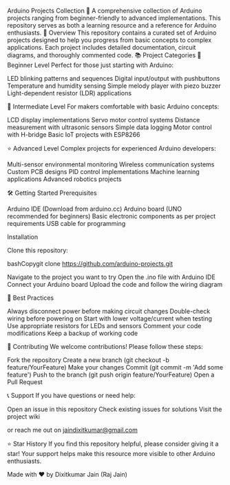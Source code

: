 Arduino Projects Collection 🤖
A comprehensive collection of Arduino projects ranging from beginner-friendly to advanced implementations. This repository serves as both a learning resource and a reference for Arduino enthusiasts.
🎯 Overview
This repository contains a curated set of Arduino projects designed to help you progress from basic concepts to complex applications. Each project includes detailed documentation, circuit diagrams, and thoroughly commented code.
📚 Project Categories
🌱 Beginner Level
Perfect for those just starting with Arduino:

LED blinking patterns and sequences
Digital input/output with pushbuttons
Temperature and humidity sensing
Simple melody player with piezo buzzer
Light-dependent resistor (LDR) applications

🚀 Intermediate Level
For makers comfortable with basic Arduino concepts:

LCD display implementations
Servo motor control systems
Distance measurement with ultrasonic sensors
Simple data logging
Motor control with H-bridge
Basic IoT projects with ESP8266

⭐ Advanced Level
Complex projects for experienced Arduino developers:

Multi-sensor environmental monitoring
Wireless communication systems
Custom PCB designs
PID control implementations
Machine learning applications
Advanced robotics projects

🛠️ Getting Started
Prerequisites

Arduino IDE (Download from arduino.cc)
Arduino board (UNO recommended for beginners)
Basic electronic components as per project requirements
USB cable for programming

Installation

Clone this repository:

bashCopygit clone https://github.com/arduino-projects.git

Navigate to the project you want to try
Open the .ino file with Arduino IDE
Connect your Arduino board
Upload the code and follow the wiring diagram

📌 Best Practices

Always disconnect power before making circuit changes
Double-check wiring before powering on
Start with lower voltage/current when testing
Use appropriate resistors for LEDs and sensors
Comment your code modifications
Keep a backup of working code

🤝 Contributing
We welcome contributions! Please follow these steps:

Fork the repository
Create a new branch (git checkout -b feature/YourFeature)
Make your changes
Commit (git commit -m 'Add some feature')
Push to the branch (git push origin feature/YourFeature)
Open a Pull Request

📞 Support
If you have questions or need help:

Open an issue in this repository
Check existing issues for solutions
Visit the project wiki

or reach me out on jaindixitkumar@gmail.com

⭐ Star History
If you find this repository helpful, please consider giving it a star! Your support helps make this resource more visible to other Arduino enthusiasts.

Made with ❤️ by Dixitkumar Jain (Raj Jain)
